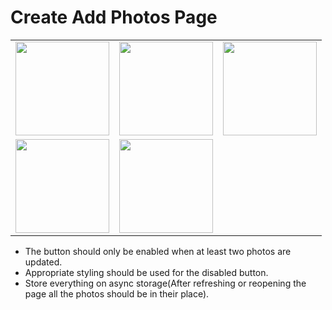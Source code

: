 # Create Add Photos Page

<table>
<tr>
    <td>
        <img src="https://firebasestorage.googleapis.com/v0/b/mymasai-school.appspot.com/o/d13.assignment%2F1665393999843.JPEG?alt=media&token=4cb1ad14-4456-4c3d-aefe-e8cdb8e30244" width="150" />
    </td>
    <td>
        <img src="https://firebasestorage.googleapis.com/v0/b/mymasai-school.appspot.com/o/d13.assignment%2F1665393999208.JPEG?alt=media&token=b9bd006c-5f4e-4686-9b09-569333ac8ab1" width="150" />
    </td>
    <td>
        <img src="https://firebasestorage.googleapis.com/v0/b/mymasai-school.appspot.com/o/d13.assignment%2F1665393999138.JPEG?alt=media&token=39dd8fc8-b113-4556-b4b2-259d5a59e809" width="150" />
    </td>
</tr>
<tr>
    <td>
        <img src="https://firebasestorage.googleapis.com/v0/b/mymasai-school.appspot.com/o/d13.assignment%2F1665393999172.JPEG?alt=media&token=0bbc9aee-d319-4abc-95ec-f8837b09cede" width="150"/>
    </td>
    <td>
        <img src="https://firebasestorage.googleapis.com/v0/b/mymasai-school.appspot.com/o/d13.assignment%2F1665393999242%20(1).JPEG?alt=media&token=1b728938-a0d4-4037-81db-83e8dff3ef37" width="150">
    </td>
</td>
</table>

- The button should only be enabled when at least two photos are updated.
- Appropriate styling should be used for the disabled button.
- Store everything on async storage(After refreshing or reopening the page all the photos should be in their place).
